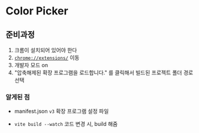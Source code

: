 # Color Picker

## 준비과정

1. 크롬이 설치되어 있어야 한다
2. [`chrome://extensions/`](chrome://extensions/) 이동
3. 개발자 모드 on
4. "압축해제된 확장 프로그램을 로드합니다." 를 클릭해서 빌드된 프로젝트 폴더 경로 선택

### 알게된 점

-   manifest.json `v3`
    확장 프로그램 설정 파일

-   `vite build --watch`
    코드 변경 시, build 해줌
